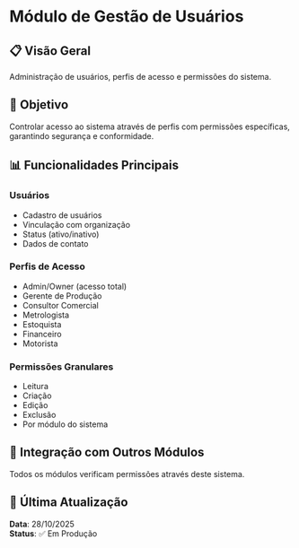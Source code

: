 # Módulo de Gestão de Usuários

## 📋 Visão Geral

Administração de usuários, perfis de acesso e permissões do sistema.

## 🎯 Objetivo

Controlar acesso ao sistema através de perfis com permissões específicas, garantindo segurança e conformidade.

## 📊 Funcionalidades Principais

### Usuários
- Cadastro de usuários
- Vinculação com organização
- Status (ativo/inativo)
- Dados de contato

### Perfis de Acesso
- Admin/Owner (acesso total)
- Gerente de Produção
- Consultor Comercial
- Metrologista
- Estoquista
- Financeiro
- Motorista

### Permissões Granulares
- Leitura
- Criação
- Edição
- Exclusão
- Por módulo do sistema

## 🔗 Integração com Outros Módulos

Todos os módulos verificam permissões através deste sistema.

## 📅 Última Atualização

**Data**: 28/10/2025  
**Status**: ✅ Em Produção
